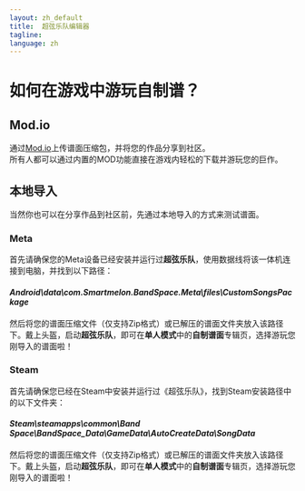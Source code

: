 ```yaml
---
layout: zh_default
title:  超弦乐队编辑器
tagline: 
language: zh
---
```


# 如何在游戏中游玩自制谱？  

## **Mod.io**
通过[Mod.io](https://mod.io/g/bandspace)上传谱面压缩包，并将您的作品分享到社区。  
所有人都可以通过内置的MOD功能直接在游戏内轻松的下载并游玩您的巨作。

## **本地导入**
当然你也可以在分享作品到社区前，先通过本地导入的方式来测试谱面。
### **Meta**
首先请确保您的Meta设备已经安装并运行过**超弦乐队**，使用数据线将该一体机连接到电脑，并找到以下路径：  

#### *Android\data\com.Smartmelon.BandSpace.Meta\files\CustomSongsPackage*  

然后将您的谱面压缩文件（仅支持Zip格式）或已解压的谱面文件夹放入该路径下。戴上头盔，启动**超弦乐队**，即可在**单人模式**中的**自制谱面**专辑页，选择游玩您刚导入的谱面啦！  
### **Steam**
首先请确保您已经在Steam中安装并运行过《超弦乐队》，找到Steam安装路径中的以下文件夹：  
  
#### *Steam\steamapps\common\Band Space\BandSpace_Data\GameData\AutoCreateData\SongData*  

然后将您的谱面压缩文件（仅支持Zip格式）或已解压的谱面文件夹放入该路径下。戴上头盔，启动**超弦乐队**，即可在**单人模式**中的**自制谱面**专辑页，选择游玩您刚导入的谱面啦！